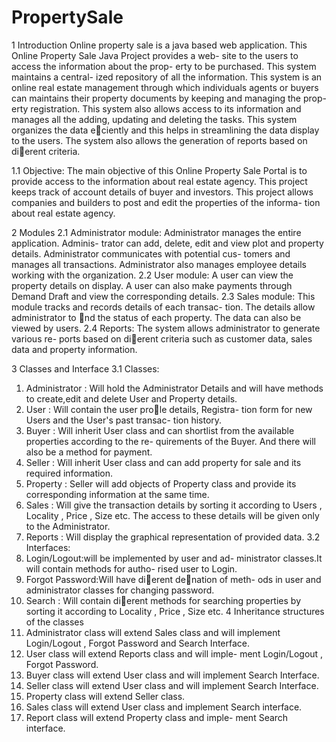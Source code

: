 # PropertySale
1 Introduction
Online property sale is a java based web application.
This Online Property Sale Java Project provides a web-
site to the users to access the information about the prop-
erty to be purchased. This system maintains a central-
ized repository of all the information.
This system is an online real estate management through
which individuals agents or buyers can maintains their
property documents by keeping and managing the prop-
erty registration. This system also allows access to its
information and manages all the adding, updating and
deleting the tasks.
This system organizes the data eciently and this helps
in streamlining the data display to the users. The system
also allows the generation of reports based on dierent
criteria.

1.1 Objective:
The main objective of this Online Property Sale Portal
is to provide access to the information about real estate
agency. This project keeps track of account details of
buyer and investors. This project allows companies and
builders to post and edit the properties of the informa-
tion about real estate agency.

2 Modules
2.1 Administrator module:
Administrator manages the entire application. Adminis-
trator can add, delete, edit and view plot and property
details. Administrator communicates with potential cus-
tomers and manages all transactions. Administrator also
manages employee details working with the organization.
2.2 User module:
A user can view the property details on display. A user
can also make payments through Demand Draft and view
the corresponding details.
2.3 Sales module:
This module tracks and records details of each transac-
tion. The details allow administrator to nd the status
of each property. The data can also be viewed by users.
2.4 Reports:
The system allows administrator to generate various re-
ports based on dierent criteria such as customer data,
sales data and property information.

3 Classes and Interface
3.1 Classes:
1. Administrator : Will hold the Administrator Details
and will have methods to create,edit and delete User
and Property details.
2. User : Will contain the user prole details, Registra-
tion form for new Users and the User's past transac-
tion history.
3. Buyer : Will inherit User class and can shortlist
from the available properties according to the re-
quirements of the Buyer. And there will also be a
method for payment.
4. Seller : Will inherit User class and can add property
for sale and its required information.
5. Property : Seller will add objects of Property class
and provide its corresponding information at the same
time.
6. Sales : Will give the transaction details by sorting
it according to Users , Locality , Price , Size etc.
The access to these details will be given only to the
Administrator.
7. Reports : Will display the graphical representation
of provided data.
3.2 Interfaces:
1. Login/Logout:will be implemented by user and ad-
ministrator classes.It will contain methods for autho-
rised user to Login.
2. Forgot Password:Will have dierent denation of meth-
ods in user and administrator classes for changing
password.
3. Search : Will contain dierent methods for searching
properties by sorting it according to Locality , Price
, Size etc.
4 Inheritance structures of the classes
1. Administrator class will extend Sales class and will
implement Login/Logout , Forgot Password and Search
Interface.
2. User class will extend Reports class and will imple-
ment Login/Logout , Forgot Password.
3. Buyer class will extend User class and will implement
Search Interface.
4. Seller class will extend User class and will implement
Search Interface.
5. Property class will extend Seller class.
6. Sales class will extend User class and implement Search
interface.
7. Report class will extend Property class and imple-
ment Search interface.
